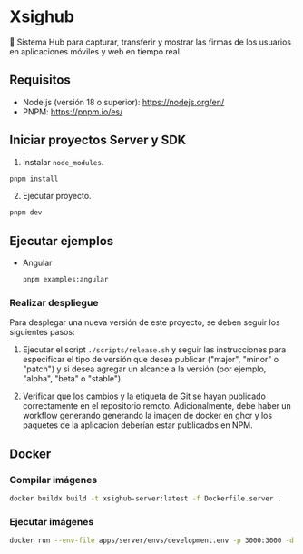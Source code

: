 # Xsighub

📝 Sistema Hub para capturar, transferir y mostrar las firmas de los usuarios en aplicaciones móviles y web en tiempo real.

## Requisitos

- Node.js (versión 18 o superior): <https://nodejs.org/en/>
- PNPM: <https://pnpm.io/es/>

## Iniciar proyectos Server y SDK

1. Instalar `node_modules`.

  ```sh
  pnpm install
  ```

2. Ejecutar proyecto.

  ```sh
  pnpm dev
  ```

## Ejecutar ejemplos

- Angular

  ```sh
  pnpm examples:angular
  ```

### Realizar despliegue

Para desplegar una nueva versión de este proyecto, se deben seguir los siguientes pasos:

1. Ejecutar el script `./scripts/release.sh` y seguir las instrucciones para especificar el tipo de versión que desea publicar ("major", "minor" o "patch") y si desea agregar un alcance a la versión (por ejemplo, "alpha", "beta" o "stable").

2. Verificar que los cambios y la etiqueta de Git se hayan publicado correctamente en el repositorio remoto. Adicionalmente, debe haber un workflow generando generando la imagen de docker en ghcr y los paquetes de la aplicación deberían estar publicados en NPM.

## Docker

### Compilar imágenes

```sh
docker buildx build -t xsighub-server:latest -f Dockerfile.server .
```

### Ejecutar imágenes

```sh
docker run --env-file apps/server/envs/development.env -p 3000:3000 -d xsighub-server
```
